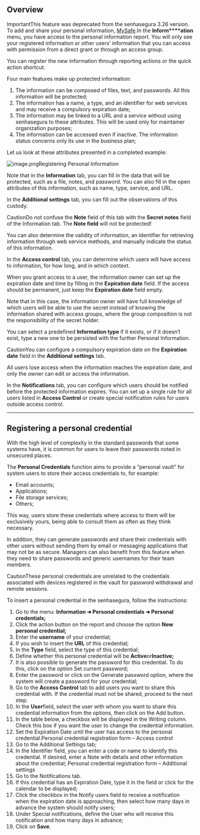 ## Overview

ImportantThis feature was deprecated from the senhasegura 3\.26 version. To add and share your personal information, [MySafe](/v3-33/docs/mysafe).In the **Inform****ation** menu, you have access to the personal information report. You will only see your registered information or other users’ information that you can access with permission from a direct grant or through an access group.

You can register the new information through reporting actions or the quick action shortcut.

Four main features make up protected information:

1. The information can be composed of files, text, and passwords. All this information will be protected;
2. The information has a name, a type, and an identifier for web services and may receive a compulsory expiration date;
3. The information may be linked to a URL and a service without using senhasegura to these attributes. This will be used only for maintainer organization purposes;
4. The information can be accessed even if inactive. The information status concerns only its use in the business plan;

Let us look at these attributes presented in a completed example:

  
![image.png](https://cdn.document360.io/5a1d58df-64ce-42a2-8b23-688477d32f33/Images/Documentation/image%28385%29.png)Registering Personal Information  

Note that in the **Information** tab, you can fill in the data that will be protected, such as a file, notes, and password. You can also fill in the open attributes of this information, such as name, type, service, and URL.

In the **Additional settings** tab, you can fill out the observations of this custody.

CautionDo not confuse the **Note** field of this tab with the **Secret notes** field of the Information tab. The **Note field** will not be protected!

You can also determine the validity of information, an identifier for retrieving information through web service methods, and manually indicate the status of this information.

In the **Access control** tab, you can determine which users will have access to information, for how long, and in which context.

When you grant access to a user, the information owner can set up the expiration date and time by filling in the **Expiration date** field. If the access should be permanent, just keep the **Expiration date** field empty.

Note that in this case, the information owner will have full knowledge of which users will be able to use the secret instead of knowing the information shared with access groups, where the group composition is not the responsibility of the secret holder.

You can select a predefined **Information type** if it exists, or if it doesn’t exist, type a new one to be persisted with the further Personal Information.

CautionYou can configure a compulsory expiration date on the **Expiration date** field in the **Additional settings** tab.

All users lose access when the information reaches the expiration date, and only the owner can edit or access the information.

In the **Notifications** tab, you can configure which users should be notified before the protected information expires. You can set up a single rule for all users listed in **Access Control** or create special notification rules for users outside access control.



---

## Registering a personal credential

With the high level of complexity in the standard passwords that some systems have, it is common for users to leave their passwords noted in unsecured places.

The **Personal Credentials** function aims to provide a “personal vault” for system users to store their access credentials to, for example:

* Email accounts;
* Applications;
* File storage services;
* Others;

This way, users store these credentials where access to them will be exclusively yours, being able to consult them as often as they think necessary.

In addition, they can generate passwords and share their credentials with other users without sending them by email or messaging applications that may not be as secure. Managers can also benefit from this feature when they need to share passwords and generic usernames for their team members.

CautionThese personal credentials are unrelated to the credentials associated with devices registered in the vault for password withdrawal and remote sessions.

To insert a personal credential in the senhasegura, follow the instructions:

1. Go to the menu: **Information ➔ Personal credentials ➔ Personal credentials;**
2. Click the action button on the report and choose the option **New personal credential;**
3. Enter the **username** of your credential;
4. If you wish to insert the **URL** of this credential;
5. In the **Type** field, select the type of this credential;
6. Define whether this personal credential will be **Active**or**Inactive;**
7. It is also possible to generate the password for this credential. To do this, click on the option Set current password;
8. Enter the password or click on the Generate password option, where the system will create a password for your credential;
9. Go to the **Access Control** tab to add users you want to share this credential with. If the credential must not be shared, proceed to the next step.
10. In the **User**field, select the user with whom you want to share this credential information from the options, then click on the Add button.
11. In the table below, a checkbox will be displayed in the Writing column. Check this box if you want the user to change the credential information.
12. Set the Expiration Date until the user has access to the personal credential.Personal credential registration form – Access control
13. Go to the Additional Settings tab;
14. In the Identifier field, you can enter a code or name to identify this credential. If desired, enter a Note with details and other information about the credential; Personal credential registration form – Additional settings
15. Go to the Notifications tab.
16. If this credential has an Expiration Date, type it in the field or click for the calendar to be displayed;
17. Click the checkbox in the Notify users field to receive a notification when the expiration date is approaching, then select how many days in advance the system should notify users;
18. Under Special notifications, define the User who will receive this notification and how many days in advance;
19. Click on **Save**.
